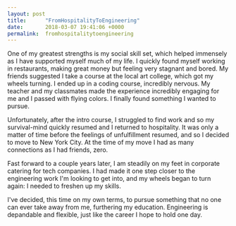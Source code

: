 ```yaml
---
layout: post
title:      "FromHospitalityToEngineering"
date:       2018-03-07 19:41:06 +0000
permalink:  fromhospitalitytoengineering
---
```



One of my greatest strengths is my social skill set, which helped immensely as I have supported myself much of my life. I quickly found myself working in restaurants, making great money but feeling very stagnant and bored. My friends suggested I take a course at the local art college, which got my wheels turning. I ended up in a coding course, incredibly nervous. My teacher and my classmates made the experience incredibly engaging for me and I passed with flying colors. I finally found something I wanted to pursue. 

Unfortunately, after the intro course, I struggled to find work and so my survival-mind quickly resumed and I returned to hospitality. It was only a matter of time before the feelings of unfulfillment resumed, and so I decided to move to New York City. At the time of my move I had as many connections as I had friends, zero. 

Fast forward to a couple years later, I am steadily on my feet in corporate catering for tech companies. I had made it one step closer to the engineering work I'm looking to get into, and my wheels began to turn again: I needed to freshen up my skills. 

I've decided, this time on my own terms, to pursue something that no one can ever take away from me, furthering my education. Engineering is depandable and flexible, just like the career I hope to hold one day. 
